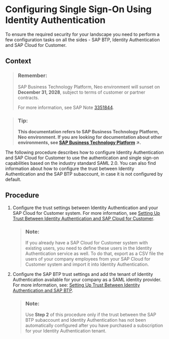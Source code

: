 <!-- loioa8a5c418821245e3bc55191382fac7b6 -->

# Configuring Single Sign-On Using Identity Authentication

To ensure the required security for your landscape you need to perform a few configuration tasks on all the sides - SAP BTP, Identity Authentication and SAP Cloud for Customer.



## Context

> ### Remember:  
> SAP Business Technology Platform, Neo environment will sunset on **December 31, 2028**, subject to terms of customer or partner contracts.
> 
> For more information, see SAP Note [3351844](https://me.sap.com/notes/3351844).

> ### Tip:  
> **This documentation refers to SAP Business Technology Platform, Neo environment. If you are looking for documentation about other environments, see [SAP Business Technology Platform](https://help.sap.com/viewer/65de2977205c403bbc107264b8eccf4b/Cloud/en-US/6a2c1ab5a31b4ed9a2ce17a5329e1dd8.html "SAP Business Technology Platform (SAP BTP) is an integrated offering comprised of the following technology portfolios: application development; process automation; integration; data, analytics, and enterprise planning; artificial intelligence. The platform offers users the ability to turn data into business value, compose end-to-end business processes, connect entire IT landscapes, and personalize, build and extend SAP applications. This reduces the overall total cost of ownership maintaining SAP landscapes and third-party software across end-to-end business processes.") :arrow_upper_right:.**

The following procedure describes how to configure Identity Authentication and SAP Cloud for Customer to use the authentication and single sign-on capabilities based on the industry standard SAML 2.0. You can also find information about how to configure the trust between Identity Authentication and the SAP BTP subaccount, in case it is not configured by default.



## Procedure

1.  Configure the trust settings between Identity Authentication and your SAP Cloud for Customer system. For more information, see [Setting Up Trust Between Identity Authentication and SAP Cloud for Customer](setting-up-trust-between-identity-authentication-and-sap-cloud-for-customer-e8b6db5.md).

    > ### Note:  
    > If you already have a SAP Cloud for Customer system with existing users, you need to define these users in the Identity Authentication service as well. To do that, export as a CSV file the users of your company employees from your SAP Cloud for Customer system and import it into Identity Authentication.

2.  Configure the SAP BTP trust settings and add the tenant of Identity Authentication available for your company as a SAML identity provider. For more information, see: [Setting Up Trust Between Identity Authentication and SAP BTP](setting-up-trust-between-identity-authentication-and-sap-btp-0df6abc.md).

    > ### Note:  
    > Use **Step 2** of this procedure only if the trust between the SAP BTP subaccount and Identity Authentication has not been automatically configured after you have purchased a subscription for your Identity Authentication tenant.


